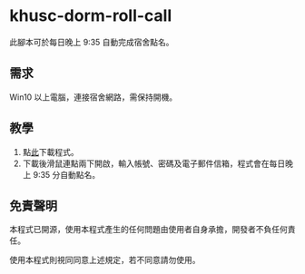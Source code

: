 # khusc-dorm-roll-call
此腳本可於每日晚上 9:35 自動完成宿舍點名。

## 需求
Win10 以上電腦，連接宿舍網路，需保持開機。

## 教學

1. 點[此](https://github.com/Xeift/khusc-dorm-roll-call/raw/main/auto_check.exe)下載程式。
2. 下載後滑鼠連點兩下開啟，輸入帳號、密碼及電子郵件信箱，程式會在每日晚上 9:35 分自動點名。

## 免責聲明
本程式已開源，使用本程式產生的任何問題由使用者自身承擔，開發者不負任何責任。

使用本程式則視同同意上述規定，若不同意請勿使用。